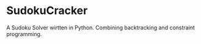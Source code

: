 # SudokuCracker
A Sudoku Solver wirtten in Python. Combining backtracking and constraint programming.

